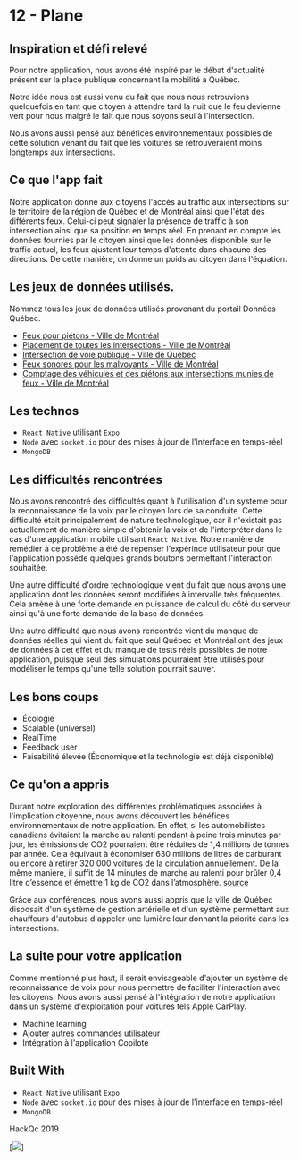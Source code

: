 # 12 - Plane


## Inspiration et défi relevé

Pour notre application, nous avons été inspiré par le débat d'actualité présent sur la 
place publique concernant la mobilité à Québec.

Notre idée nous est aussi venu du fait que nous nous retrouvions quelquefois 
en tant que citoyen à attendre tard la nuit que le feu devienne vert pour nous malgré le
fait que nous soyons seul à l'intersection.

Nous avons aussi pensé aux bénéfices environnementaux possibles de cette solution venant
du fait que les voitures se retrouveraient moins longtemps aux intersections. 

<!--
D'où vous est venue cette idée ? Quel défi en lien avec le thème avez-vous relevé ?

– Améliorer la relation avec le citoyen

– Améliorer la mobilité de façon durable

– Améliorer la connaissance du territoire
-->

## Ce que l'app fait
<!--
Une courte description de votre solution.
-->
Notre application donne aux citoyens l'accès au traffic aux intersections sur le territoire de la région de 
Québec et de Montréal ainsi que l'état des différents feux. Celui-ci peut 
signaler la présence de traffic à son intersection ainsi que sa position en temps réel. En 
prenant en compte les données fournies par le citoyen ainsi que les données disponible sur 
le traffic actuel, les feux ajustent leur temps d'attente dans chacune des directions. De 
cette manière, on donne un poids au citoyen dans l'équation.

## Les jeux de données utilisés.

Nommez tous les jeux de données utilisés provenant du portail Données Québec.

* [Feux pour piétons - Ville de Montréal](https://www.donneesquebec.ca/recherche/fr/dataset/vmtl-feux-pietons)
* [Placement de toutes les intersections - Ville de Montréal](https://www.donneesquebec.ca/recherche/fr/dataset/vmtl-feux-tous)
* [Intersection de voie publique - Ville de Québec](https://www.donneesquebec.ca/recherche/fr/dataset/vque_53)
* [Feux sonores pour les malvoyants - Ville de Montréal](https://www.donneesquebec.ca/recherche/fr/dataset/vmtl-feux-malvoyants)
* [Comptage des véhicules et des piétons aux intersections munies de feux - Ville de Montréal](https://www.donneesquebec.ca/recherche/fr/dataset/vmtl-comptage-vehicules-pietons)

## Les technos

<!-- 
Qu'avez vous utilisé pour concevoir votre application.
-->

* `React Native` utilisant `Expo`
* `Node` avec `socket.io` pour des mises à jour de l'interface en temps-réel
* `MongoDB`

## Les difficultés rencontrées

Nous avons rencontré des difficultés quant à l'utilisation d'un système pour la 
reconnaissance de la voix par le citoyen lors de sa conduite. Cette difficulté était
principalement de nature technologique, car il n'existait pas actuellement de manière 
simple d'obtenir la voix et de l'interpréter dans le cas d'une application mobile
utilisant `React Native`. Notre manière de remédier à ce problème a été de repenser 
l'expérince utilisateur pour que l'application possède quelques grands boutons 
permettant l'interaction souhaitée.

Une autre difficulté d'ordre technologique vient du fait que nous avons une application 
dont les données seront modifiées à intervalle très fréquentes. Cela amène à une forte
demande en puissance de calcul du côté du serveur ainsi qu'à une forte demande de la
base de données.

Une autre difficulté que nous avons rencontrée vient du manque de données réelles qui
vient du fait que seul Québec et Montréal ont des jeux de données à cet effet et
du manque de tests réels possibles de notre application, puisque seul des simulations
pourraient être utilisés pour modéliser le temps qu'une telle solution pourrait sauver.

## Les bons coups

* Écologie
* Scalable (universel)
* RealTime
* Feedback user
* Faisabilité élevée (Économique et la technologie est déjà disponible)

## Ce qu'on a appris

Durant notre exploration des différentes problématiques associées à l'implication 
citoyenne, nous avons découvert les bénéfices environnementaux de notre application.
En effet, si les automobilistes canadiens évitaient la marche au ralenti pendant à 
peine trois minutes par jour, les émissions de CO2 pourraient être réduites de 1,4 millions 
de tonnes par année. Cela équivaut à économiser 630 millions de litres de carburant ou 
encore à retirer 320 000 voitures de la circulation annuellement. De la même manière, il 
suffit de 14 minutes de marche au ralenti pour brûler 0,4 litre d’essence et émettre 1 kg 
de CO2 dans l’atmosphère. [source](http://www.crecn.org/main.php?sid=m&mid=24&lng=2)

Grâce aux conférences, nous avons aussi appris que la ville de Québec disposait d'un système 
de gestion artérielle et d'un système permettant aux chauffeurs d'autobus d'appeler une 
lumière leur donnant la priorité dans les intersections.

## La suite pour votre application

Comme mentionné plus haut, il serait envisageable d'ajouter un système de reconnaissance de voix
pour nous permettre de faciliter l'interaction avec les citoyens. Nous avons aussi pensé à 
l'intégration de notre application dans un système d'exploitation pour voitures tels
Apple CarPlay.

* Machine learning
* Ajouter autres commandes utilisateur
* Intégration à l'application Copilote

## Built With

* `React Native` utilisant `Expo`
* `Node` avec `socket.io` pour des mises à jour de l'interface en temps-réel
* `MongoDB`

HackQc 2019

[![](https://cdn.discordapp.com/attachments/347875180342935563/551886132472971290/unknown.png)]
